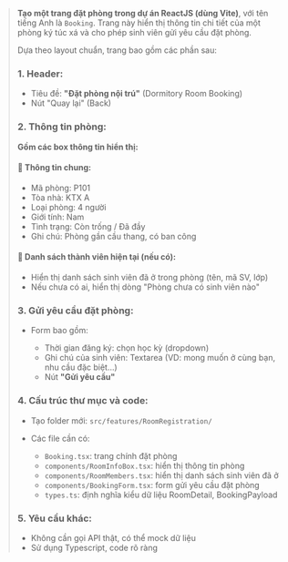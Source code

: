 > **Tạo một trang đặt phòng trong dự án ReactJS (dùng Vite)**, với tên tiếng Anh là `Booking`. Trang này hiển thị thông tin chi tiết của một phòng ký túc xá và cho phép sinh viên gửi yêu cầu đặt phòng.
>
> Dựa theo layout chuẩn, trang bao gồm các phần sau:
>
> ### 1. Header:
>
> * Tiêu đề: **"Đặt phòng nội trú"** (Dormitory Room Booking)
> * Nút "Quay lại" (Back)
>
> ### 2. Thông tin phòng:
>
> **Gồm các box thông tin hiển thị:**
>
> #### 🔹 Thông tin chung:
>
> * Mã phòng: P101
> * Tòa nhà: KTX A
> * Loại phòng: 4 người
> * Giới tính: Nam
> * Tình trạng: Còn trống / Đã đầy
> * Ghi chú: Phòng gần cầu thang, có ban công
>
> #### 🔹 Danh sách thành viên hiện tại (nếu có):
>
> * Hiển thị danh sách sinh viên đã ở trong phòng (tên, mã SV, lớp)
> * Nếu chưa có ai, hiển thị dòng "Phòng chưa có sinh viên nào"
>
> ### 3. Gửi yêu cầu đặt phòng:
>
> * Form bao gồm:
>
>   * Thời gian đăng ký: chọn học kỳ (dropdown)
>   * Ghi chú của sinh viên: Textarea (VD: mong muốn ở cùng bạn, nhu cầu đặc biệt…)
>   * Nút **"Gửi yêu cầu"**
>
> ### 4. Cấu trúc thư mục và code:
>
> * Tạo folder mới: `src/features/RoomRegistration/`
> * Các file cần có:
>
>   * `Booking.tsx`: trang chính đặt phòng
>   * `components/RoomInfoBox.tsx`: hiển thị thông tin phòng
>   * `components/RoomMembers.tsx`: hiển thị danh sách sinh viên đã ở
>   * `components/BookingForm.tsx`: form gửi yêu cầu đặt phòng
>   * `types.ts`: định nghĩa kiểu dữ liệu RoomDetail, BookingPayload
>
> ### 5. Yêu cầu khác:
>
> * Không cần gọi API thật, có thể mock dữ liệu
> * Sử dụng Typescript, code rõ ràng
